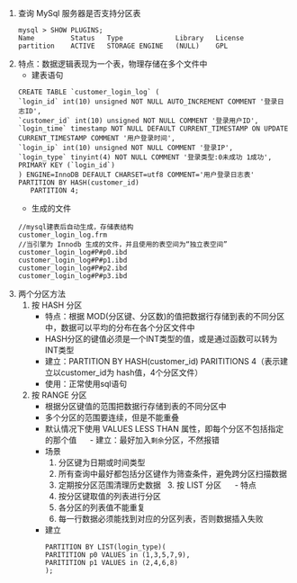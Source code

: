 1. 查询 MySql 服务器是否支持分区表
   ```mysql
   mysql > SHOW PLUGINS;
   Name         Status   Type             Library   License
   partition    ACTIVE   STORAGE ENGINE   (NULL)    GPL
   ```
2. 特点：数据逻辑表现为一个表，物理存储在多个文件中
   - 建表语句
    ```mysql
    CREATE TABLE `customer_login_log` (
   `login_id` int(10) unsigned NOT NULL AUTO_INCREMENT COMMENT '登录日志ID',
   `customer_id` int(10) unsigned NOT NULL COMMENT '登录用户ID',
   `login_time` timestamp NOT NULL DEFAULT CURRENT_TIMESTAMP ON UPDATE CURRENT_TIMESTAMP COMMENT '用户登录时间',
   `login_ip` int(10) unsigned NOT NULL COMMENT '登录IP',
   `login_type` tinyint(4) NOT NULL COMMENT '登录类型:0未成功 1成功',
    PRIMARY KEY (`login_id`)
    ) ENGINE=InnoDB DEFAULT CHARSET=utf8 COMMENT='用户登录日志表'
    PARTITION BY HASH(customer_id)
       PARTITION 4;
    ```
   - 生成的文件
	```shell
	//mysql建表后自动生成，存储表结构
	customer_login_log.frm
	//当引擎为 Innodb 生成的文件，并且使用的表空间为“独立表空间”
	customer_login_log#P#p0.ibd
	customer_login_log#P#p1.ibd
	customer_login_log#P#p2.ibd
	customer_login_log#P#p3.ibd
	```
3. 两个分区方法
   1. 按 HASH 分区
      - 特点：根据 MOD(分区键、分区数)的值把数据行存储到表的不同分区中，数据可以平均的分布在各个分区文件中
      - HASH分区的键值必须是一个INT类型的值，或是通过函数可以转为INT类型
      - 建立：PARTITION BY HASH(customer_id)   PARITITIONS 4（表示建立以customer_id为 hash值，4个分区文件）
      - 使用：正常使用sql语句  
   2. 按 RANGE 分区
      - 根据分区键值的范围把数据行存储到表的不同分区中
      - 多个分区的范围要连续，但是不能重叠
      - 默认情况下使用 VALUES LESS THAN 属性，即每个分区不包括指定的那个值
      - 建立：最好加入`剩余`分区，不然报错
      -	场景
        1. 分区键为日期或时间类型
        2. 所有查询中最好都包括分区键作为筛查条件，避免跨分区扫描数据
        3. 定期按分区范围清理历史数据
   3. 按 LIST 分区
      - 特点
        1. 按分区键取值的列表进行分区
        2. 各分区的列表值不能重复
        3. 每一行数据必须能找到对应的分区列表，否则数据插入失败
      - 建立
		```mysql
		PARTITION BY LIST(login_type)(
		PARITITION p0 VALUES in (1,3,5,7,9),
		PARITITION p1 VALUES in (2,4,6,8)
		);    
		```


